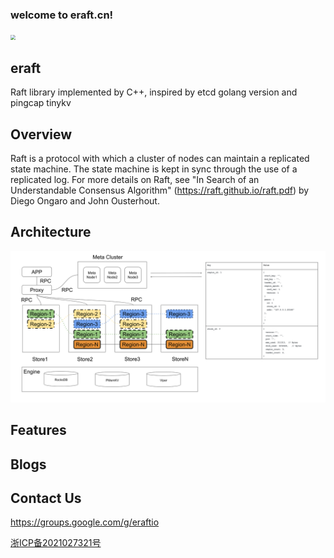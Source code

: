 ### welcome to eraft.cn!

<img src="https://github.com/eraft-io/eraft-io.github.io/raw/master/figures/eraft_logo_150_100.png" style="zoom:50%" />

## eraft
Raft library implemented by C++, inspired by etcd golang version and pingcap tinykv

## Overview
Raft is a protocol with which a cluster of nodes can maintain a replicated state machine. The state machine is kept in sync through the use of a replicated log. For more details on Raft, see "In Search of an Understandable Consensus Algorithm" (https://raft.github.io/raft.pdf) by Diego Ongaro and John Ousterhout.

## Architecture
![eraft kv](https://github.com/eraft-io/eraft-io.github.io/raw/master/figures/Multi-Raft.png)

## Features

## Blogs

## Contact Us
https://groups.google.com/g/eraftio

[浙ICP备2021027321号](https://beian.miit.gov.cn)
